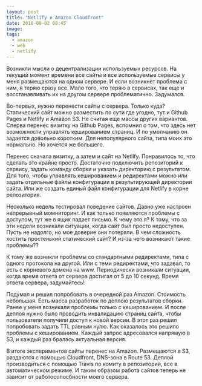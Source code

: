 ```yaml
---
layout: post
title: "Netlify и Amazon Cloudfront"
date: 2018-09-02 08:45
image:
tags:
  - amazon
  - web
  - netlify
---
```

Возникли мысли о децентрализации используемых ресурсов. На текущий момент времени все сайты и все используемые сервисы у меня размещаются на одном сервере. И если возникнет проблема с ним, я теряю сразу все. Мало того, что теряю в сервисах, так еще и восстанавливать их на другом сервере проблематично. Задумался.

Во-первых, нужно перенести сайты с сервера. Только куда? Статический сайт можно разместить по сути где угодно, тут и Github Pages и Netlify и Amazon S3. Не считая еще массы других вариантов. Сперва перенес визитку на Github Pages, вспомнил о том, что здесь нет возможности управлять кешированием страниц. И по умолчанию он задается довольно коротким. Для непопулярного сайта, типа моих это нормально. Но хочется же большего.

Перенес сначала визитку, а затем и сайт на Netlify. Понравилось то, что сделать это крайне просто. Достаточно подключить репозиторий к сервису, задать команду сборки и указать директорию с результатом. Для того, чтобы управлять кешированием и редиректами можно или задать отдельные файлы конфигурации в результирующей директории сайта. Или же создать единый файл конфигурации для Netlify в корне репозитория.

Несколько недель тестировал поведение сайтов. Давно уже настроен непрерывный момниторинг. И как только появляются проблемы с доступом, тут же в ящик падает письмо. К чему это я? К тому, что за эти недели возникали ситуации, когда сайт был просто недоступен. Пусть не надолго, но мое доверие они потеряли. В чем сложность хостить простенький статический сайт? И из-за чего возникают такие проблемы??

К тому же возникли проблемы со стандартными редиректами, типа с одного протокола на другой. Или с теми редиректами, что задавал, то есть с корневого домена на www. Периодически возникали ситуации, когда время ответа от сервера достигал от 5 до 10 секунд. Время ответа сервера, задумайтесь!

Подумал и решил попробовать в очередной раз Amazon. Стоимость небольшая. Есть масса разработок по деплою результатов сборки. Ранее у меня возникали проблемы только с кешированием. И после деплоя нужно было проводить инвалидацию страниц сайта, чтобы пользователи получили доступ к новой версии. В этот раз решил попробовать задать TTL равным нулю. Как оказалось это решило проблемы с кешированием. Каждый запрос адресовался напрямую в S3, и каждый раз бралась актуальная версия.

В итоге экспериментов сайты перенес на Amazon. Размещаются в S3, раздаются с помощью Cloudfront, DNS-зона в Route 53. Деплой производиться с помощью Travis по комиту в репозиторий, все в автоматическом режиме. И таким образом работа сайтов теперь не зависит от работосопосбности моего сервера.
